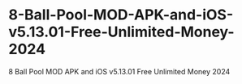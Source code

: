 # 8-Ball-Pool-MOD-APK-and-iOS-v5.13.01-Free-Unlimited-Money-2024
8 Ball Pool MOD APK and iOS v5.13.01 Free Unlimited Money 2024
